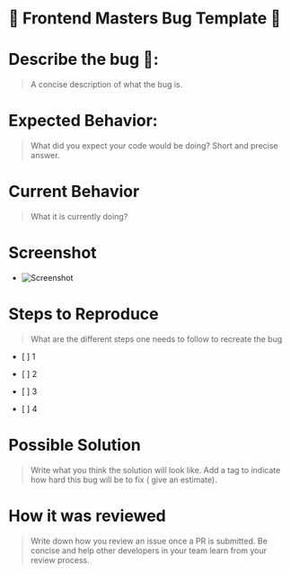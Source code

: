 <span> <h1> 🐞 Frontend Masters Bug Template 🐞 <h1> </span>

# Describe the bug 🐛:

> A concise description of what the bug is.

# Expected Behavior:

> What did you expect your code would be doing? Short and precise answer.

# Current Behavior

> What it is currently doing?

# Screenshot

- ![Screenshot]()

# Steps to Reproduce

> What are the different steps one needs to follow to recreate the bug

<ul><li>[ ] 1 </li></ul>
<ul><li>[ ] 2</li></ul>
<ul><li>[ ] 3</li></ul>
<ul><li>[ ] 4</li></ul>

# Possible Solution

> Write what you think the solution will look like. Add a tag to indicate how hard this bug will be to fix ( give an estimate).

# How it was reviewed

> Write down how you review an issue once a PR is submitted. Be concise and help other developers in your team learn from your review process.
